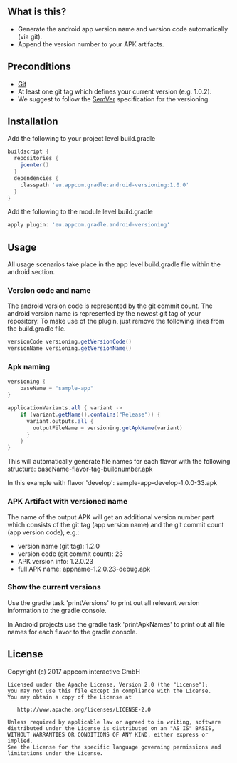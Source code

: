## What is this?

* Generate the android app version name and version code automatically (via git).
* Append the version number to your APK artifacts.

## Preconditions

* [Git](https://git-scm.com/)
* At least one git tag which defines your current version (e.g. 1.0.2).
* We suggest to follow the [SemVer](http://semver.org/) specification for the versioning.

## Installation

Add the following to your project level build.gradle

```groovy
buildscript {
  repositories {
    jcenter()
  }
  dependencies {
    classpath 'eu.appcom.gradle:android-versioning:1.0.0'
  }
}
```

Add the following to the module level build.gradle

```groovy
apply plugin: 'eu.appcom.gradle.android-versioning'
```

## Usage

All usage scenarios take place in the app level build.gradle file within the android section.

### Version code and name

The android version code is represented by the git commit count.
The android version name is represented by the newest git tag of your repository.
To make use of the plugin, just remove the following lines from the build.gradle file.

```groovy
versionCode versioning.getVersionCode()
versionName versioning.getVersionName()
```

### Apk naming

```groovy
versioning {
    baseName = "sample-app"
}

applicationVariants.all { variant ->
    if (variant.getName().contains("Release")) {
      variant.outputs.all {
        outputFileName = versioning.getApkName(variant)
      }
    }
}
```

This will automatically generate file names for each flavor with the following structure: baseName-flavor-tag-buildnumber.apk

In this example with flavor 'develop': sample-app-develop-1.0.0-33.apk

### APK Artifact with versioned name

The name of the output APK will get an additional version number part which consists of the git tag (app version name) and the git commit count (app version code), e.g.:
* version name (git tag): 1.2.0
* version code (git commit count): 23
* APK version info: 1.2.0.23
* full APK name: appname-1.2.0.23-debug.apk

### Show the current versions

Use the gradle task 'printVersions' to print out all relevant version information to the gradle console.

In Android projects use the gradle task 'printApkNames' to print out all file names for each flavor to the gradle console.

## License

Copyright (c) 2017 appcom interactive GmbH

    Licensed under the Apache License, Version 2.0 (the "License");
    you may not use this file except in compliance with the License.
    You may obtain a copy of the License at

       http://www.apache.org/licenses/LICENSE-2.0

    Unless required by applicable law or agreed to in writing, software
    distributed under the License is distributed on an "AS IS" BASIS,
    WITHOUT WARRANTIES OR CONDITIONS OF ANY KIND, either express or implied.
    See the License for the specific language governing permissions and
    limitations under the License.
